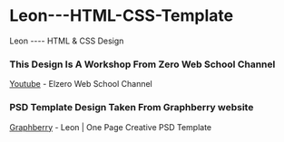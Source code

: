# Leon---HTML-CSS-Template
Leon ---- HTML &amp; CSS Design
### This Design Is A Workshop From Zero Web School Channel
[Youtube](https://www.youtube.com/@ElzeroAcademy) - Elzero Web School Channel
### PSD Template Design Taken From Graphberry website
[Graphberry](https://www.graphberry.com/item/leon-psd-agency-template) - Leon | One Page Creative PSD Template
